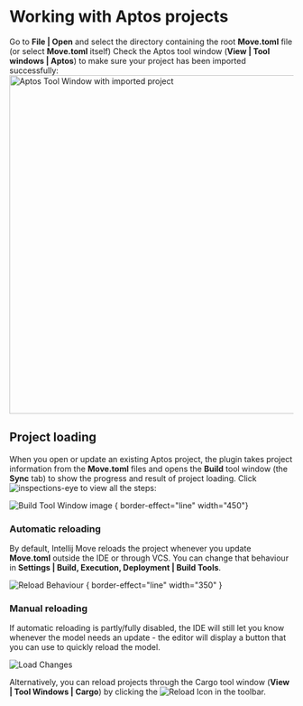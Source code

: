 # Working with Aptos projects

<procedure title="Open an existing Aptos project" id="open_existing_aptos_project">
<step>Go to <b>File | Open</b> and select the directory containing the root <b>Move.toml</b> file 
(or select <b>Move.toml</b> itself)
</step>
<step>Check the Aptos tool window (<b>View | Tool windows | Aptos</b>) to make sure your project has been imported successfully:
<img src="opened_project.png" alt="Aptos Tool Window with imported project" border-effect="line" width="600" />
</step>
</procedure>

<procedure title="Create new Aptos project" id="create_new_aptos_project">
<step></step>
</procedure>

## Project loading

When you open or update an existing Aptos project, the plugin takes project information from the **Move.toml** files 
and opens the **Build** tool window (the **Sync** tab) to show the progress and result of project loading. 
Click ![inspections-eye](inspectionsEye.svg) to view all the steps:

![Build Tool Window image](build_sync.png) { border-effect="line" width="450"}

### Automatic reloading

By default, Intellij Move reloads the project whenever you update **Move.toml** outside the IDE or through VCS. 
You can change that behaviour in **Settings | Build, Execution, Deployment | Build Tools**.

![Reload Behaviour](reload_behaviour.png) { border-effect="line" width="350" }

### Manual reloading

If automatic reloading is partly/fully disabled, the IDE will still let you know whenever 
the model needs an update - the editor will display a button that you can use to quickly reload the model.

![Load Changes](load_changes.gif)

Alternatively, you can reload projects through the Cargo tool window (**View | Tool Windows | Cargo**) 
by clicking the ![Reload Icon](refresh.svg) in the toolbar.

